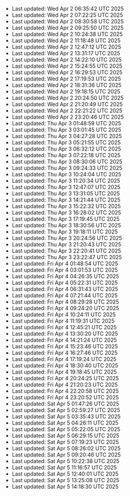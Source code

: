 
- Last updated: Wed Apr  2 06:35:42 UTC 2025
- Last updated: Wed Apr  2 07:22:25 UTC 2025
- Last updated: Wed Apr  2 08:30:58 UTC 2025
- Last updated: Wed Apr  2 09:25:50 UTC 2025
- Last updated: Wed Apr  2 10:24:38 UTC 2025
- Last updated: Wed Apr  2 11:18:48 UTC 2025
- Last updated: Wed Apr  2 12:47:12 UTC 2025
- Last updated: Wed Apr  2 13:31:17 UTC 2025
- Last updated: Wed Apr  2 14:22:10 UTC 2025
- Last updated: Wed Apr  2 15:24:55 UTC 2025
- Last updated: Wed Apr  2 16:29:53 UTC 2025
- Last updated: Wed Apr  2 17:19:53 UTC 2025
- Last updated: Wed Apr  2 18:31:36 UTC 2025
- Last updated: Wed Apr  2 19:18:15 UTC 2025
- Last updated: Wed Apr  2 20:24:50 UTC 2025
- Last updated: Wed Apr  2 21:20:49 UTC 2025
- Last updated: Wed Apr  2 22:21:22 UTC 2025
- Last updated: Wed Apr  2 23:20:46 UTC 2025
- Last updated: Thu Apr  3 01:48:59 UTC 2025
- Last updated: Thu Apr  3 03:01:45 UTC 2025
- Last updated: Thu Apr  3 04:27:28 UTC 2025
- Last updated: Thu Apr  3 05:21:55 UTC 2025
- Last updated: Thu Apr  3 06:32:12 UTC 2025
- Last updated: Thu Apr  3 07:22:18 UTC 2025
- Last updated: Thu Apr  3 08:30:06 UTC 2025
- Last updated: Thu Apr  3 09:24:33 UTC 2025
- Last updated: Thu Apr  3 10:24:04 UTC 2025
- Last updated: Thu Apr  3 11:20:34 UTC 2025
- Last updated: Thu Apr  3 12:47:07 UTC 2025
- Last updated: Thu Apr  3 13:31:05 UTC 2025
- Last updated: Thu Apr  3 14:21:44 UTC 2025
- Last updated: Thu Apr  3 15:22:32 UTC 2025
- Last updated: Thu Apr  3 16:28:02 UTC 2025
- Last updated: Thu Apr  3 17:19:45 UTC 2025
- Last updated: Thu Apr  3 18:30:56 UTC 2025
- Last updated: Thu Apr  3 19:18:11 UTC 2025
- Last updated: Thu Apr  3 20:24:56 UTC 2025
- Last updated: Thu Apr  3 21:20:43 UTC 2025
- Last updated: Thu Apr  3 22:20:41 UTC 2025
- Last updated: Thu Apr  3 23:22:47 UTC 2025
- Last updated: Fri Apr  4 01:48:54 UTC 2025
- Last updated: Fri Apr  4 03:01:53 UTC 2025
- Last updated: Fri Apr  4 04:26:35 UTC 2025
- Last updated: Fri Apr  4 05:22:31 UTC 2025
- Last updated: Fri Apr  4 06:31:43 UTC 2025
- Last updated: Fri Apr  4 07:21:44 UTC 2025
- Last updated: Fri Apr  4 08:29:28 UTC 2025
- Last updated: Fri Apr  4 09:24:20 UTC 2025
- Last updated: Fri Apr  4 10:24:11 UTC 2025
- Last updated: Fri Apr  4 11:19:31 UTC 2025
- Last updated: Fri Apr  4 12:45:21 UTC 2025
- Last updated: Fri Apr  4 13:30:20 UTC 2025
- Last updated: Fri Apr  4 14:21:24 UTC 2025
- Last updated: Fri Apr  4 15:23:46 UTC 2025
- Last updated: Fri Apr  4 16:27:46 UTC 2025
- Last updated: Fri Apr  4 17:19:24 UTC 2025
- Last updated: Fri Apr  4 18:30:40 UTC 2025
- Last updated: Fri Apr  4 19:18:45 UTC 2025
- Last updated: Fri Apr  4 20:24:25 UTC 2025
- Last updated: Fri Apr  4 21:20:23 UTC 2025
- Last updated: Fri Apr  4 22:20:58 UTC 2025
- Last updated: Fri Apr  4 23:20:52 UTC 2025
- Last updated: Sat Apr  5 01:47:26 UTC 2025
- Last updated: Sat Apr  5 02:59:27 UTC 2025
- Last updated: Sat Apr  5 03:35:43 UTC 2025
- Last updated: Sat Apr  5 04:26:11 UTC 2025
- Last updated: Sat Apr  5 05:22:05 UTC 2025
- Last updated: Sat Apr  5 06:29:15 UTC 2025
- Last updated: Sat Apr  5 07:19:23 UTC 2025
- Last updated: Sat Apr  5 08:26:02 UTC 2025
- Last updated: Sat Apr  5 09:20:46 UTC 2025
- Last updated: Sat Apr  5 10:22:38 UTC 2025
- Last updated: Sat Apr  5 11:16:57 UTC 2025
- Last updated: Sat Apr  5 12:40:01 UTC 2025
- Last updated: Sat Apr  5 13:25:08 UTC 2025
- Last updated: Sat Apr  5 14:18:30 UTC 2025
